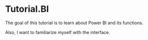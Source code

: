 # Tutorial.BI

The goal of this tutorial is to learn about Power BI and its functions.

Also, I want to familiarize myself with the interface.

